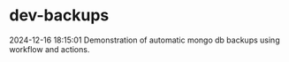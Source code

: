 # dev-backups
2024-12-16 18:15:01 Demonstration of automatic mongo db backups using workflow and actions.
